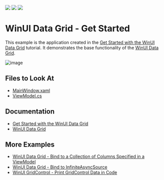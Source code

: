 <!-- default badges list -->
![](https://img.shields.io/endpoint?url=https://codecentral.devexpress.com/api/v1/VersionRange/485338214/22.1.3%2B)
[![](https://img.shields.io/badge/Open_in_DevExpress_Support_Center-FF7200?style=flat-square&logo=DevExpress&logoColor=white)](https://supportcenter.devexpress.com/ticket/details/T1084573)
[![](https://img.shields.io/badge/📖_How_to_use_DevExpress_Examples-e9f6fc?style=flat-square)](https://docs.devexpress.com/GeneralInformation/403183)
<!-- default badges end -->
# WinUI Data Grid - Get Started

This example is the application created in the [Get Started with the WinUI Data Grid](http://docs.devexpress.com/WinUI/102028/controls/data-grid/get-started) tutorial. It demonstrates the base functionality of the [WinUI Data Grid](http://docs.devexpress.com/WinUI/102040/controls/data-grid). 

![image](https://user-images.githubusercontent.com/65009440/165080714-07eb6820-e8e4-4236-b8bd-63fc6d650204.png)

## Files to Look At

- [MainWindow.xaml](./CS/GridGetStarted/GridGetStarted/MainWindow.xaml)
- [ViewModel.cs](./CS/GridGetStarted/GridGetStarted/ViewModel.cs)

## Documentation

- [Get Started with the WinUI Data Grid](http://docs.devexpress.com/WinUI/102028/controls/data-grid/get-started)
- [WinUI Data Grid](http://docs.devexpress.com/WinUI/102040/controls/data-grid)

## More Examples

- [WinUI Data Grid - Bind to a Collection of Columns Specified in a ViewModel](https://github.com/DevExpress-Examples/winui-grid-mvvm-columns)
- [WinUI Data Grid - Bind to InfiniteAsyncSource](https://github.com/DevExpress-Examples/winui-grid-virtual-sources)
- [WinUI GridControl - Print GridControl Data in Code](https://github.com/DevExpress-Examples/winui-gridcontrol-print-grid-data)
